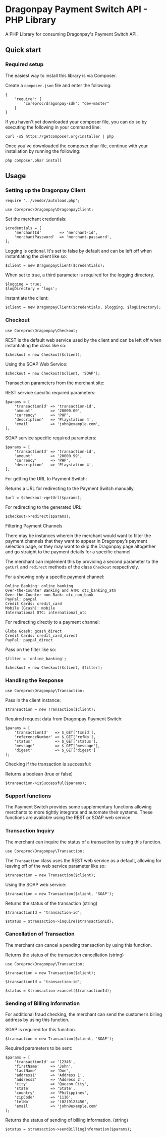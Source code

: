 Dragonpay Payment Switch API - PHP Library
========

A PHP Library for consuming Dragonpay's Payment Switch API.

## Quick start

### Required setup

The easiest way to install this library is via Composer.

Create a `composer.json` file and enter the following:

    {
        "require": {
            "coreproc/dragonpay-sdk": "dev-master"
        }
    }

If you haven't yet downloaded your composer file, you can do so by executing the following in your command line:

    curl -sS https://getcomposer.org/installer | php

Once you've downloaded the composer.phar file, continue with your installation by running the following:

    php composer.phar install
    
## Usage

### Setting up the Dragonpay Client

    require '../vendor/autoload.php';

    use Coreproc\Dragonpay\DragonpayClient;

Set the merchant credentials:

    $credentials = [
        'merchantId'        => 'merchant-id',
        'merchantPassword'  => 'merchant-password',
    ];
    
Logging is optional. It's set to false by default and can be left off when instantiating the client like so:

    $client = new DragonpayClient($credentials);
    
When set to true, a third parameter is required for the logging directory.

    $logging = true;
    $logDirectory = 'logs';

Instantiate the client:

    $client = new DragonpayClient($credentials, $logging, $logDirectory);

### Checkout

    use Coreproc\Dragonpay\Checkout;

REST is the default web service used by the client and can be left off when instantiating the class like so:
 
    $checkout = new Checkout($client);
    
Using the SOAP Web Service:

    $checkout = new Checkout($client, 'SOAP');

Transaction parameters from the merchant site:

REST service specific required parameters:
    
    $params = [
        'transactionId' => 'transaction-id',
        'amount'        => '20000.00',
        'currency'      => 'PHP',
        'description'   => 'Playstation 4',
        'email'         => 'john@example.com',
    ];

SOAP service specific required parameters:

    $params = [
        'transactionId' => 'transaction-id',
        'amount'        => '20000.99',
        'currency'      => 'PHP',
        'description'   => 'Playstation 4',
    ];

For getting the URL to Payment Switch:

Returns a URL for redirecting to the Payment Switch manually.
    
    $url = $checkout->getUrl($params);

For redirecting to the generated URL:

    $checkout->redirect($params);
    
Filtering Payment Channels

There may be instances wherein the merchant would want to filter the payment
channels that they want to appear in Dragonpay’s payment selection page, or they
may want to skip the Dragonpay page altogether and go straight to the payment
details for a specific channel.

The merchant can implement this by providing a second parameter to the `getUrl` and `redirect` methods of the class `Checkout` respectively.
 
For a showing only a specific payment channel:

    Online Banking: online_banking
    Over-the-Counter Banking and ATM: otc_banking_atm
    Over-the-Counter non-Bank: otc_non_bank
    PayPal: paypal
    Credit Cards: credit_card 
    Mobile (Gcash): mobile
    International OTC: international_otc

For redirecting directly to a payment channel:

    Globe Gcash: gcash_direct
    Credit Cards: credit_card_direct
    PayPal: paypal_direct
    
Pass on the filter like so:

    $filter = 'online_banking';
    
    $checkout = new Checkout($client, $filter);
    
### Handling the Response

    use Coreproc\Dragonpay\Transaction;

Pass in the client instance:

    $transaction = new Transaction($client);

Required request data from Dragonpay Payment Switch:

    $params = [
        'transactionId'   => $_GET['txnid'],
        'referenceNumber' => $_GET['refNo'],
        'status'          => $_GET['status'],
        'message'         => $_GET['message'],
        'digest'          => $_GET['digest']
    ];
    
Checking if the transaction is successful:

Returns a boolean (true or false)

    $transaction->isSuccessful($params);
    
### Support functions

The Payment Switch provides some supplementary functions allowing merchants to more tightly
integrate and automate their systems. These functions are available using the REST or SOAP web service.

### Transaction Inquiry

The merchant can inquire the status of a transaction by using this function.

    use Coreproc\Dragonpay\Transaction;
    
The `Transaction` class uses the REST web service as a default, allowing for leaving off of the web service parameter like so:

    $transaction = new Transaction($client);
    
Using the SOAP web service:

    $transaction = new Transaction($client, 'SOAP');
    
Returns the status of the transaction (string)

    $transactionId = 'transaction-id';
    
    $status = $transaction->inquire($transactionId);
    
### Cancellation of Transaction

The merchant can cancel a pending transaction by using this function.

Returns the status of the transaction cancellation (string)
 
    use Coreproc\Dragonpay\Transaction;
    
    $transaction = new Transaction($client);
    
    $transactionId = 'transaction-id';
    
    $status = $transaction->cancel($transactionId);
    
### Sending of Billing Information

For additional fraud checking, the merchant can send the customer’s billing address by using this function.

SOAP is required for this function.

    $transaction = new Transaction($client, 'SOAP');

Required parameters to be sent:

    $params = [
        'transactionId' => '12345',
        'firstName'     => 'John',
        'lastName'      => 'Doe',
        'address1'      => 'Address 1',
        'address2'      => 'Address 2',
        'city'          => 'Quezon City',
        'state'         => 'State',
        'country'       => 'Philippines',
        'zipCode'       => '1116',
        'telNo'         => '(02)9123456',
        'email'         => 'john@example.com'
    ];
    
Returns the status of sending of billing information. (string)

    $status = $transaction->sendBillingInformation($params);